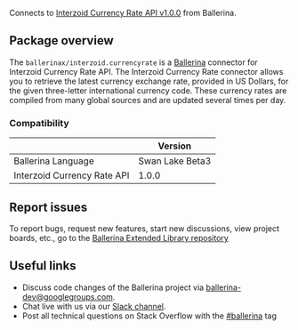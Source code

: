 Connects to [Interzoid Currency Rate API v1.0.0](https://interzoid.com/services/getcurrencyrate) from Ballerina.

## Package overview
The `ballerinax/interzoid.currencyrate` is a [Ballerina](https://ballerina.io/) connector for Interzoid Currency Rate API. The Interzoid Currency Rate connector allows you to retrieve the latest currency exchange rate, provided in US Dollars, for the given three-letter international currency code. These currency rates are compiled from many global sources and are updated several times per day.

### Compatibility
|                                | Version                   |
|--------------------------------|---------------------------|
| Ballerina Language             | Swan Lake Beta3           |
| Interzoid Currency Rate API    | 1.0.0                     |

## Report issues
To report bugs, request new features, start new discussions, view project boards, etc., go to the [Ballerina Extended Library repository](https://github.com/ballerina-platform/ballerina-extended-library)

## Useful links
- Discuss code changes of the Ballerina project via [ballerina-dev@googlegroups.com](mailto:ballerina-dev@googlegroups.com).
- Chat live with us via our [Slack channel](https://ballerina.io/community/slack/).
- Post all technical questions on Stack Overflow with the [#ballerina](https://stackoverflow.com/questions/tagged/ballerina) tag

